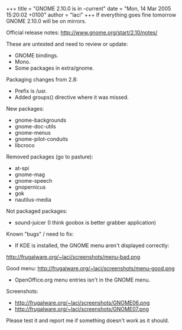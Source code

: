 +++
title = "GNOME 2.10.0 is in -current"
date = "Mon, 14 Mar 2005 15:20:02 +0100"
author = "laci"
+++
If everything goes fine tomorrow GNOME 2.10.0 will be on mirrors.  

 Official release notes: <http://www.gnome.org/start/2.10/notes/>  

 These are untested and need to review or update:  

* GNOME bindings.
* Mono.
* Some packages in extra/gnome.

  

 Packaging changes from 2.8:  

* Prefix is /usr.
* Added groups() directive where it was missed.

  

 New packages:  

* gnome-backgrounds
* gnome-doc-utils
* gnome-menus
* gnome-pilot-conduits
* libcroco

  

 Removed packages (go to pasture):  

* at-spi
* gnome-mag
* gnome-speech
* gnopernicus
* gok
* nautilus-media

  

 Not packaged packages:  

* sound-juicer (I think goobox is better grabber application)

  

 Known "bugs" / need to fix:  

* If KDE is installed, the GNOME menu aren't displayed correctly:  

<http://frugalware.org/~laci/screenshots/menu-bad.png>  

 Good menu: <http://frugalware.org/~laci/screenshots/menu-good.png>
* OpenOffice.org menu entries isn't in the GNOME menu.

  

 Screenshots:  

* <http://frugalware.org/~laci/screenshots/GNOME06.png>
* <http://frugalware.org/~laci/screenshots/GNOME07.png>

  

 Please test it and report me if something doesn't work as it should.  
